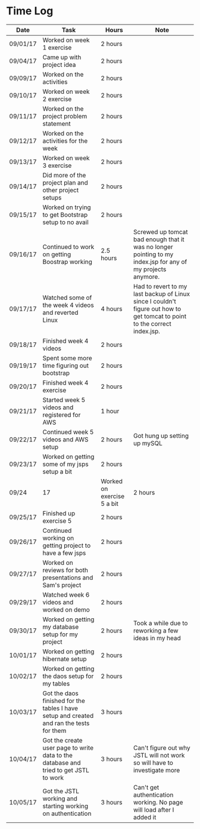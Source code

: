 # Time Log

| Date | Task | Hours | Note |
|------|------|-------|------|
| 09/01/17 | Worked on week 1 exercise | 2 hours | |
| 09/04/17 | Came up with project idea | 2 hours | |
| 09/09/17 | Worked on the activities | 2 hours | |
| 09/10/17 | Worked on week 2 exercise | 2 hours | |
| 09/11/17 | Worked on the project problem statement | 2 hours | |
| 09/12/17 | Worked on the activities for the week | 2 hours | |
| 09/13/17 | Worked on week 3 exercise | 2 hours | |
| 09/14/17 | Did more of the project plan and other project setups | 2 hours | |
| 09/15/17 | Worked on trying to get Bootstrap setup to no avail | 2 hours | |
| 09/16/17 | Continued to work on getting Boostrap working | 2.5 hours | Screwed up tomcat bad enough that it was no longer pointing to my index.jsp for any of my projects anymore. |
| 09/17/17 | Watched some of the week 4 videos and reverted Linux | 4 hours | Had to revert to my last backup of Linux since I couldn't figure out how to get tomcat to point to the correct index.jsp. |
| 09/18/17 | Finished week 4 videos | 2 hours | |
| 09/19/17 | Spent some more time figuring out bootstrap | 2 hours | |
| 09/20/17 | Finished week 4 exercise | 2 hours | |
| 09/21/17 | Started week 5 videos and registered for AWS | 1 hour | |
| 09/22/17 | Continued week 5 videos and AWS setup | 2 hours | Got hung up setting up mySQL |
| 09/23/17 | Worked on getting some of my jsps setup a bit | 2 hours | |
| 09/24|17 | Worked on exercise 5 a bit | 2 hours | |
| 09/25/17 | Finished up exercise 5 | 2 hours | |
| 09/26/17 | Continued working on getting project to have a few jsps | 2 hours | |
| 09/27/17 | Worked on reviews for both presentations and Sam's project | 2 hours | |
| 09/29/17 | Watched week 6 videos and worked on demo | 2 hours | |
| 09/30/17 | Worked on getting my database setup for my project | 2 hours | Took a while due to reworking a few ideas in my head |
| 10/01/17 | Worked on getting hibernate setup | 2 hours | |
| 10/02/17 | Worked on getting the daos setup for my tables | 2 hours | |
| 10/03/17 | Got the daos finished for the tables I have setup and created and ran the tests for them | 3 hours | |
| 10/04/17 | Got the create user page to write data to the database and tried to get JSTL to work | 3 hours | Can't figure out why JSTL will not work so will have to investigate more |
| 10/05/17 | Got the JSTL working and starting working on authentication | 3 hours | Can't get authentication working. No page will load after I added it |
